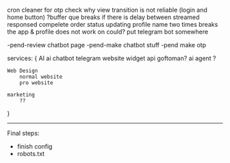 cron cleaner for otp
check why view transition is not reliable (login and home button)
?buffer que breaks if there is delay between streamed responsed
compelete order status
updating profile name two times breaks the app & profile does not work on could?
put telegram bot somewhere

-pend-review chatbot page
-pend-make chatbot stuff
-pend make otp

services: {
    AI 
        ai chatbot
            telegram
            website widget
            api
            goftoman?
        ai agent
            ?

    Web Design
        normal website 
        pro website

    marketing
        ??
}

***
Final steps:
- finish config
- robots.txt
